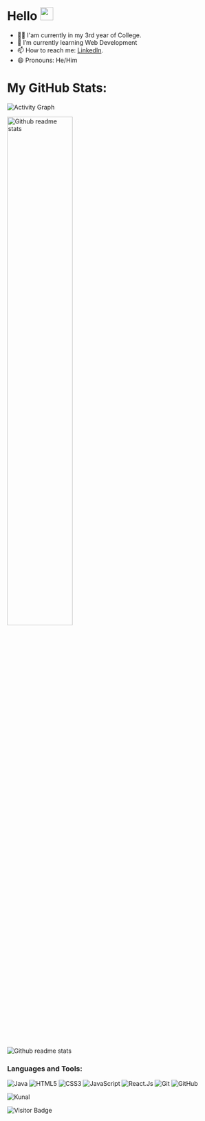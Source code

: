 # Hello <img src="https://raw.githubusercontent.com/MartinHeinz/MartinHeinz/master/wave.gif" width="30px" height="30px">
- :man_student: I'am currently in my 3rd year of College.
- 🌱 I’m currently learning Web Development
- 📫 How to reach me: [LinkedIn](https://www.linkedin.com/in/kunal-patil-4ba636218/).
- 😄 Pronouns: He/Him

# My GitHub Stats:
<p align="left"><img src="https://activity-graph.herokuapp.com/graph?username=kunalp03&theme=react-dark" alt="Activity Graph"></p>
<p align="left"><img src="https://github-readme-stats.vercel.app/api?username=kunalp03&show_icons=true&theme=radical" alt="Github readme stats" width="55%"></p>
<p align="left"><img src="https://github-profile-trophy.vercel.app/?username=kunalp03&theme=juicyfresh&rank=SSS,SS,S,AAA,AA,A,B,C,UNKNOWN SECRET&column=5&row=1" alt="Github readme stats"></p>

<h3 align="left">Languages and Tools:</h3>

![Java](https://img.shields.io/badge/-JavaScript-purple?style=plastic&logo=java)
![HTML5](https://img.shields.io/badge/-HTML5-E34F26?style=flat-square&logo=html5&logoColor=white)
![CSS3](https://img.shields.io/badge/-CSS3-1572B6?style=flat-square&logo=css3)
![JavaScript](https://img.shields.io/badge/-JavaScript-purple?style=plastic&logo=javascript)
![React.Js](https://img.shields.io/badge/React.Js-232F7E?style=flat-square&logo=react)
![Git](https://img.shields.io/badge/-Git-black?style=flat-square&logo=git)
![GitHub](https://img.shields.io/badge/-GitHub-181717?style=flat-square&logo=github)  


<p><img align="center" src="https://github-readme-stats.vercel.app/api/top-langs/?username=kunalp03&layout=compact" alt="Kunal" /></p>

![Visitor Badge](https://visitor-badge.laobi.icu/badge?page_id=kunalp03.kunalp03)
